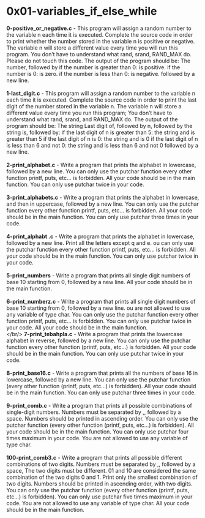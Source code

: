 # 0x01-variables_if_else_while<br/>
**0-positive_or_negative.c** - This program will assign a random number to the variable n each time it is executed. Complete the source code in order to print whether the number stored in the variable n is positive or negative. The variable n will store a different value every time you will run this program. You don’t have to understand what rand, srand, RAND_MAX do. Please do not touch this code. The output of the program should be: The number, followed by if the number is greater than 0: is positive. if the number is 0: is zero. if the number is less than 0: is negative. followed by a new line.<br/><br/>
**1-last_digit.c** - This program will assign a random number to the variable n each time it is executed. Complete the source code in order to print the last digit of the number stored in the variable n. The variable n will store a different value every time you run this program; You don’t have to understand what rand, srand, and RAND_MAX do. The output of the program should be: The string Last digit of, followed by n, followed by the string is, followed by: if the last digit of n is greater than 5: the string and is greater than 5 if the last digit of n is 0: the string and is 0 if the last digit of n is less than 6 and not 0: the string and is less than 6 and not 0 followed by a new line.<br/><br/>
**2-print_alphabet.c** - Write a program that prints the alphabet in lowercase, followed by a new line. You can only use the putchar function every other function printf, puts, etc… is forbidden. All your code should be in the main function. You can only use putchar twice in your code.<br/><br/>
**3-print_alphabets.c** - Write a program that prints the alphabet in lowercase, and then in uppercase, followed by a new line. You can only use the putchar function every other function printf, puts, etc… is forbidden. All your code should be in the main function. You can only use putchar three times in your code.<br/><br/>
**4-print_alphabt .c** - Write a program that prints the alphabet in lowercase, followed by a new line. Print all the letters except q and e. ou can only use the putchar function every other function printf, puts, etc… is forbidden. All your code should be in the main function. You can only use putchar twice in your code.<br/><br/>
**5-print_numbers** - Write a program that prints all single digit numbers of base 10 starting from 0, followed by a new line. All your code should be in the main function.<br/><br/>
**6-print_numberz.c** - Write a program that prints all single digit numbers of base 10 starting from 0, followed by a new line. ou are not allowed to use any variable of type char. You can only use the putchar function every other function printf, puts, etc… is forbidden. You can only use putchar twice in your code. All your code should be in the main function.<br/></br/>
**7-print_tebahpla.c** - Write a program that prints the lowercase alphabet in reverse, followed by a new line. You can only use the putchar function every other function (printf, puts, etc…) is forbidden. All your code should be in the main function. You can only use putchar twice in your code.<br/><br/>
**8-print_base16.c** - Write a program that prints all the numbers of base 16 in lowercase, followed by a new line. You can only use the putchar function (every other function (printf, puts, etc…) is forbidden). All your code should be in the main function. You can only use putchar three times in your code.<br/><br/>
**9-print_comb.c** - Write a program that prints all possible combinations of single-digit numbers. Numbers must be separated by ,, followed by a space. Numbers should be printed in ascending order. You can only use the putchar function (every other function (printf, puts, etc…) is forbidden). All your code should be in the main function. You can only use putchar four times maximum in your code. You are not allowed to use any variable of type char.<br/><br/>
**100-print_comb3.c** - Write a program that prints all possible different combinations of two digits. Numbers must be separated by ,, followed by a space, The two digits must be different. 01 and 10 are considered the same combination of the two digits 0 and 1. Print only the smallest combination of two digits. Numbers should be printed in ascending order, with two digits. You can only use the putchar function (every other function (printf, puts, etc…) is forbidden). You can only use putchar five times maximum in your code. You are not allowed to use any variable of type char. All your code should be in the main function.<br/><br/>
